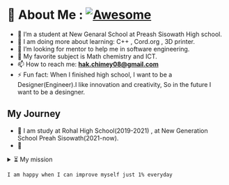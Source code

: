 # 💫 About Me : [![Awesome](https://cdn.rawgit.com/sindresorhus/awesome/d7305f38d29fed78fa85652e3a63e154dd8e8829/media/badge.svg)](https://github.com/hakchimey/hakchimey)
- 🏫 I’m a student at New Genaral School at Preash Sisowath High school.
- 📒 I am doing more about learning: C++ , Cord.org , 3D printer.
- 🔎 I’m looking for mentor to help me in software engineering.
- 💬 My favorite subject is Math chemistry and ICT.
- 📫 How to reach me: **hak.chimey08@gmail.com**
- ⚡ Fun fact: When I finished high school, I want to be a Designer(Engineer).I like innovation and creativity, So in the future I want to be a desingner.

**My Journey**
- 
- 🏫 I am study at Rohal High School(2019-2021) , at New Generation School Preah Sisowath(2021-now).
- 🔭 

<details>
  <summary>⏳ My mission</summary>
  <br/>

<!--START_SECTION:activity-->
	💪 It should be one of our mission to improve everyday for the better
<!--END_SECTION:activity-->
</details>

	I am happy when I can improve myself just 1% everyday

<!---
hakchimey/hakchimey is a ✨ special ✨ repository because its `README.md` (this file) appears on your GitHub profile.
You can click the Preview link to take a look at your changes.
--->
